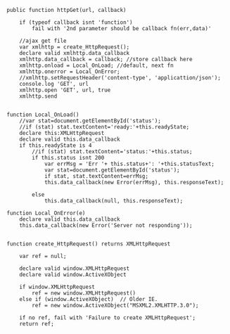 
    public function httpGet(url, callback)
        
        if (typeof callback isnt 'function') 
            fail with '2nd parameter should be callback fn(err,data)'

        //ajax get file
        var xmlhttp = create_HttpRequest();
        declare valid xmlhttp.data_callback
        xmlhttp.data_callback = callback; //store callback here
        xmlhttp.onload = Local_OnLoad; //default, next fn
        xmlhttp.onerror = Local_OnError;
        //xmlhttp.setRequestHeader('content-type', 'applicattion/json');
        console.log 'GET', url
        xmlhttp.open 'GET', url, true
        xmlhttp.send
    

    function Local_OnLoad() 
        //var stat=document.getElementById('status');
        //if (stat) stat.textContent='ready:'+this.readyState;
        declare this:XMLHttpRequest
        declare valid this.data_callback
        if this.readyState is 4
            //if (stat) stat.textContent='status:'+this.status;
            if this.status isnt 200
                var errMsg = 'Err '+ this.status+': '+this.statusText;
                var stat=document.getElementById('status');
                if stat, stat.textContent=errMsg;
                this.data_callback(new Error(errMsg), this.responseText);
            
            else 
                this.data_callback(null, this.responseText);

    function Local_OnError(e) 
        declare valid this.data_callback
        this.data_callback(new Error('Server not responding'));
    

    function create_HttpRequest() returns XMLHttpRequest  
        
        var ref = null;
        
        declare valid window.XMLHttpRequest 
        declare valid window.ActiveXObject

        if window.XMLHttpRequest 
            ref = new window.XMLHttpRequest()
        else if (window.ActiveXObject)  // Older IE.
            ref = new window.ActiveXObject("MSXML2.XMLHTTP.3.0");
        
        if no ref, fail with 'Failure to create XMLHttpRequest';
        return ref;

